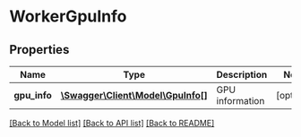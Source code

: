 # WorkerGpuInfo

## Properties
Name | Type | Description | Notes
------------ | ------------- | ------------- | -------------
**gpu_info** | [**\Swagger\Client\Model\GpuInfo[]**](GpuInfo.md) | GPU information | [optional] 

[[Back to Model list]](../README.md#documentation-for-models) [[Back to API list]](../README.md#documentation-for-api-endpoints) [[Back to README]](../README.md)


